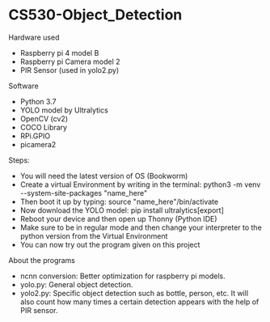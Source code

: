 # CS530-Object_Detection
Hardware used
 - Raspberry pi 4 model B
 - Raspberry pi Camera model 2
 - PIR Sensor (used in yolo2.py)

Software
 - Python 3.7
 - YOLO model by Ultralytics
 - OpenCV (cv2)
 - COCO Library
 - RPi.GPIO
 - picamera2

Steps:
- You will need the latest version of OS (Bookworm)
- Create a virtual Environment by writing in the terminal: python3 -m venv --system-site-packages "name_here"
- Then boot it up by typing: source "name_here"/bin/activate
- Now download the YOLO model: pip install ultralytics[export]
- Reboot your device and then open up Thonny (Python IDE)
- Make sure to be in regular mode and then change your interpreter to the python version from the Virtual Environment
- You can now try out the program given on this project

About the programs
- ncnn conversion: Better optimization for raspberry pi models.
- yolo.py: General object detection.
- yolo2.py: Specific object detection such as bottle, person, etc. It will also count how many times a certain detection appears with the help of PIR sensor.
